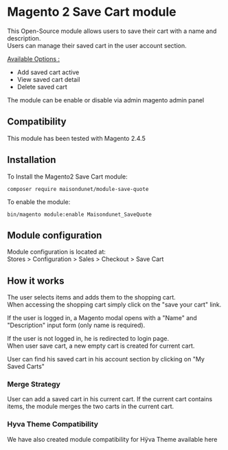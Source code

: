 # Magento 2 Save Cart module  

This Open-Source module allows users to save their cart with a name and description.  
Users can manage their saved cart in the user account section.  

<ins>Available Options :</ins>
- Add saved cart active
- View saved cart detail
- Delete saved cart  

The module can be enable or disable via admin magento admin panel  


## Compatibility  
This module has been tested with Magento 2.4.5 


## Installation  
To Install the Magento2 Save Cart module:  
```
composer require maisondunet/module-save-quote
```
To enable the module:  
```
bin/magento module:enable Maisondunet_SaveQuote
```  


## Module configuration  
Module configuration is located at:  
Stores > Configuration > Sales > Checkout > Save Cart  



## How it works  

The user selects items and adds them to the shopping cart.  
When accessing the shopping cart simply click on the "save your cart" link.  

If the user is logged in, a Magento modal opens with a "Name" and "Description" input form (only name is required).  

If the user is not logged in, he is redirected to login page.  
When user save cart, a new empty cart is created for current cart.

User can find his saved cart in his account section by clicking on "My Saved Carts"  

### Merge Strategy  

User can add a saved cart in his current cart. If the current cart contains items, the module merges the two carts in the current cart.  


### Hyva Theme Compatibility  

We have also created module compatibility for Hÿva Theme available here 

